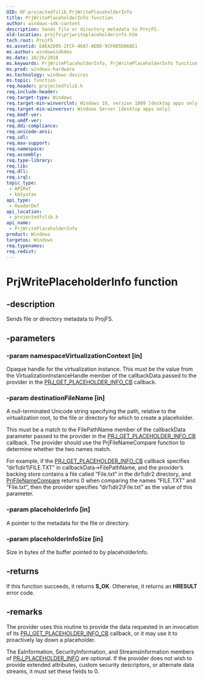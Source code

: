 ```yaml
---
UID: NF:projectedfslib.PrjWritePlaceholderInfo
title: PrjWritePlaceholderInfo function
author: windows-sdk-content
description: Sends file or directory metadata to ProjFS.
old-location: projfs\prjwriteplaceholderinfo.htm
tech.root: ProjFS
ms.assetid: EAEA2D05-2FCF-46A7-AEBD-9CF085D868E1
ms.author: windowssdkdev
ms.date: 10/26/2018
ms.keywords: PrjWritePlaceholderInfo, PrjWritePlaceholderInfo function, ProjFS.prjwriteplaceholderinfo, projectedfslib/PrjWritePlaceholderInfo
ms.prod: windows-hardware
ms.technology: windows-devices
ms.topic: function
req.header: projectedfslib.h
req.include-header: 
req.target-type: Windows
req.target-min-winverclnt: Windows 10, version 1809 [desktop apps only]
req.target-min-winversvr: Windows Server [desktop apps only]
req.kmdf-ver: 
req.umdf-ver: 
req.ddi-compliance: 
req.unicode-ansi: 
req.idl: 
req.max-support: 
req.namespace: 
req.assembly: 
req.type-library: 
req.lib: 
req.dll: 
req.irql: 
topic_type:
 - APIRef
 - kbSyntax
api_type:
 - HeaderDef
api_location:
 - projectedfslib.h
api_name:
 - PrjWritePlaceholderInfo
product: Windows
targetos: Windows
req.typenames: 
req.redist: 
---
```


# PrjWritePlaceholderInfo function


## -description


Sends file or directory metadata to ProjFS.


## -parameters




### -param namespaceVirtualizationContext [in]

Opaque handle for the virtualization instance. This must be the value from the VirtualizationInstanceHandle member of the callbackData passed to the provider in the <a href="https://docs.microsoft.com/en-us/windows/desktop/api/projectedfslib/nc-projectedfslib-prj_get_placeholder_info_cb">PRJ_GET_PLACEHOLDER_INFO_CB</a> callback.


### -param destinationFileName [in]

A null-terminated Unicode string specifying the path, relative to the virtualization root, to the file or directory for which to create a placeholder. 

This must be a match to the FilePathName member of the callbackData parameter passed to the provider in the <a href="https://docs.microsoft.com/en-us/windows/desktop/api/projectedfslib/nc-projectedfslib-prj_get_placeholder_info_cb">PRJ_GET_PLACEHOLDER_INFO_CB</a> callback. The provider should use the PrjFileNameCompare function to determine whether the two names match. 


For example, if the <a href="https://docs.microsoft.com/en-us/windows/desktop/api/projectedfslib/nc-projectedfslib-prj_get_placeholder_info_cb">PRJ_GET_PLACEHOLDER_INFO_CB</a> callback specifies “dir1\dir1\FILE.TXT” in callbackData-&gt;FilePathName, and the provider’s backing store contains a file called “File.txt” in the dir1\dir2 directory, and <a href="https://docs.microsoft.com/en-us/windows/desktop/api/projectedfslib/nf-projectedfslib-prjfilenamecompare">PrjFileNameCompare</a> returns 0 when comparing the names “FILE.TXT” and “File.txt”, then the provider specifies “dir1\dir2\File.txt” as the value of this parameter.


### -param placeholderInfo [in]

A pointer to the metadata for the file or directory.


### -param placeholderInfoSize [in]

Size in bytes of the buffer pointed to by placeholderInfo.


## -returns



If this function succeeds, it returns <b xmlns:loc="http://microsoft.com/wdcml/l10n">S_OK</b>. Otherwise, it returns an <b xmlns:loc="http://microsoft.com/wdcml/l10n">HRESULT</b> error code.




## -remarks



The provider uses this routine to provide the data requested in an invocation of its <a href="https://docs.microsoft.com/en-us/windows/desktop/api/projectedfslib/nc-projectedfslib-prj_get_placeholder_info_cb">PRJ_GET_PLACEHOLDER_INFO_CB</a> callback, or it may use it to proactively lay down a placeholder. 


The EaInformation, SecurityInformation, and StreamsInformation members of <a href="https://docs.microsoft.com/en-us/windows/desktop/api/projectedfslib/ns-projectedfslib-prj_placeholder_info
">PRJ_PLACEHOLDER_INFO</a> are optional. If the provider does not wish to provide extended attributes, custom security descriptors, or alternate data streams, it must set these fields to 0.



